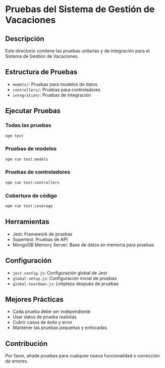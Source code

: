 # Pruebas del Sistema de Gestión de Vacaciones

## Descripción
Este directorio contiene las pruebas unitarias y de integración para el Sistema de Gestión de Vacaciones.

## Estructura de Pruebas
- `models/`: Pruebas para modelos de datos
- `controllers/`: Pruebas para controladores
- `integration/`: Pruebas de integración

## Ejecutar Pruebas

### Todas las pruebas
```bash
npm test
```

### Pruebas de modelos
```bash
npm run test:models
```

### Pruebas de controladores
```bash
npm run test:controllers
```

### Cobertura de código
```bash
npm run test:coverage
```

## Herramientas
- Jest: Framework de pruebas
- Supertest: Pruebas de API
- MongoDB Memory Server: Base de datos en memoria para pruebas

## Configuración
- `jest.config.js`: Configuración global de Jest
- `global-setup.js`: Configuración inicial de pruebas
- `global-teardown.js`: Limpieza después de pruebas

## Mejores Prácticas
- Cada prueba debe ser independiente
- Usar datos de prueba realistas
- Cubrir casos de éxito y error
- Mantener las pruebas pequeñas y enfocadas

## Contribución
Por favor, añade pruebas para cualquier nueva funcionalidad o corrección de errores. 